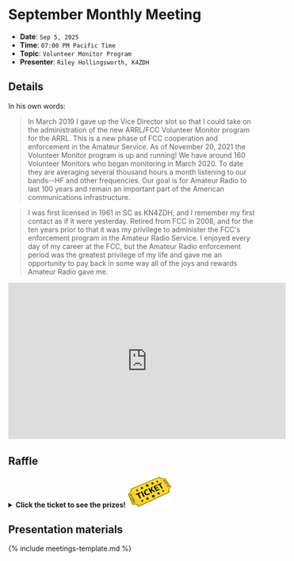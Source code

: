 # September Monthly Meeting

* **Date**: `Sep 5, 2025`
* **Time**: `07:00 PM Pacific Time`
* **Topic**: `Volunteer Monitor Program`
* **Presenter**: `Riley Hollingsworth, K4ZDH`

## Details

In his own words:

> In March 2019 I gave up the Vice Director slot so that I could take on the administration of the new ARRL/FCC Volunteer Monitor program for the ARRL.  This is a new phase of FCC cooperation and enforcement in the Amateur Service.  As of November 20, 2021 the Volunteer Monitor program is up and running!  We have around 160 Volunteer Monitors who began monitoring in March 2020.  To date they are averaging several thousand hours a month listening to our bands--HF and other frequencies.  Our goal is for Amateur Radio to last 100 years and remain an important part of the American communications infrastructure.

> I was first licensed in 1961 in SC as KN4ZDH, and I remember my first contact as if it were yesterday.  Retired from FCC in 2008, and for the ten years prior to that it was my privilege to administer the FCC's enforcement program in the Amateur Radio Service.  I enjoyed every day of my career at the FCC, but the Amateur Radio enforcement period was the greatest privilege of my life and gave me an opportunity to pay back in some way all of the joys and rewards Amateur Radio gave me.

<iframe width="560" height="315" src="https://www.youtube.com/embed/ceEqrVIo_WM?si=iEOqQhaRHyVVZCoK" title="YouTube video player" frameborder="0" allow="accelerometer; autoplay; clipboard-write; encrypted-media; gyroscope; picture-in-picture; web-share" referrerpolicy="strict-origin-when-cross-origin" allowfullscreen></iframe>

## Raffle

<details>
  <summary><b>Click the ticket to see the prizes! <img src="/images/raffle-ticket.png" alt="raffle-ticket" width="90"></b></summary>
  <table>
    <tr>
        <th>1st prize</th>
        <th>2nd prize</th>
        <th>3rd prize</th>
        <th>4th prize</th>
        <th>5th prize</th>
    </tr>
    <tr>
        <td><img src="/meetings/2025/raffle/202509-1.jpg" alt="image"></td>
        <td><img src="/meetings/2025/raffle/202509-2.jpg" alt="image"></td>
        <td><img src="/meetings/2025/raffle/202509-3.png" alt="image"></td>
        <td><img src="/meetings/2025/raffle/202509-4.jpg" alt="image"></td>
        <td><img src="/meetings/2025/raffle/202509-5.jpg" alt="image"></td>
    </tr>
    <tr>
        <td>OneTigris MOLLE Pouch, Tactical Admin Pouch Belt EDC Tool Organizer Zippered Utility Waist Pack 7.5"x5"x2"</td>
        <td>Bucket Boss - Super Roll, Tool Bags - Original Series, Brown</td>
        <td>USB Tester 4-28V 7A LCD USB A&C Voltage Current Power Tester Multimeter, Fast Charge Detection Trigger Capacity Ripple Measurement, PD2.0/PD3.0, QC2.0/QC3.0</td>
        <td>Bluetooth-Compatible Musical Tesla Coil, Touchable Artificial Lightning Spark Gap Arc</td>
        <td>Intellitron TA-1317 17ft Stainless Steel Telescopic Antenna 3/8-24</td>
    </tr>
  </table>
</details>

## Presentation materials

{% include meetings-template.md %}

